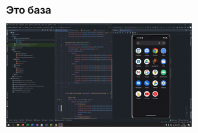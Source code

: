 # Это база

<img src="https://github.com/WhoReadThisWillDie/android_studio_homeworks/blob/homework_3/demo.gif"/>
